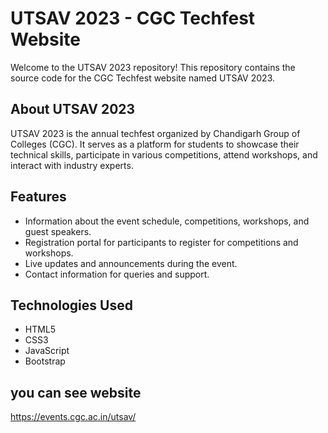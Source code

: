 # UTSAV 2023 - CGC Techfest Website

Welcome to the UTSAV 2023 repository! This repository contains the source code for the CGC Techfest website named UTSAV 2023.

## About UTSAV 2023

UTSAV 2023 is the annual techfest organized by Chandigarh Group of Colleges (CGC). It serves as a platform for students to showcase their technical skills, participate in various competitions, attend workshops, and interact with industry experts.

## Features

- Information about the event schedule, competitions, workshops, and guest speakers.
- Registration portal for participants to register for competitions and workshops.
- Live updates and announcements during the event.
- Contact information for queries and support.

## Technologies Used

- HTML5
- CSS3
- JavaScript
- Bootstrap

## you can see website 

https://events.cgc.ac.in/utsav/
